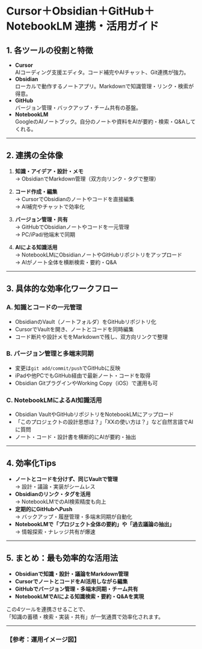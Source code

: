 # Cursor＋Obsidian＋GitHub＋NotebookLM 連携・活用ガイド

## 1. 各ツールの役割と特徴

- **Cursor**  
  AIコーディング支援エディタ。コード補完やAIチャット、Git連携が強力。  
- **Obsidian**  
  ローカルで動作するノートアプリ。Markdownで知識管理・リンク・検索が得意。  
- **GitHub**  
  バージョン管理・バックアップ・チーム共有の基盤。  
- **NotebookLM**  
  GoogleのAIノートブック。自分のノートや資料をAIが要約・検索・Q&Aしてくれる。

---

## 2. 連携の全体像

1. **知識・アイデア・設計・メモ**  
   → ObsidianでMarkdown管理（双方向リンク・タグで整理）

2. **コード作成・編集**  
   → CursorでObsidianのノートやコードを直接編集  
   → AI補完やチャットで効率化

3. **バージョン管理・共有**  
   → GitHubでObsidianノートやコードを一元管理  
   → PC/iPad/他端末で同期

4. **AIによる知識活用**  
   → NotebookLMにObsidianノートやGitHubリポジトリをアップロード  
   → AIがノート全体を横断検索・要約・Q&A

---

## 3. 具体的な効率化ワークフロー

### A. 知識とコードの一元管理

- ObsidianのVault（ノートフォルダ）をGitHubリポジトリ化
- CursorでVaultを開き、ノートとコードを同時編集
- コード断片や設計メモをMarkdownで残し、双方向リンクで整理

### B. バージョン管理と多端末同期

- 変更は`git add/commit/push`でGitHubに反映
- iPadや他PCでもGitHub経由で最新ノート・コードを取得
- Obsidian GitプラグインやWorking Copy（iOS）で運用も可

### C. NotebookLMによるAI知識活用

- Obsidian VaultやGitHubリポジトリをNotebookLMにアップロード
- 「このプロジェクトの設計思想は？」「XXの使い方は？」など自然言語でAIに質問
- ノート・コード・設計書を横断的にAIが要約・抽出

---

## 4. 効率化Tips

- **ノートとコードを分けず、同じVaultで管理**  
  → 設計・議論・実装がシームレス
- **Obsidianのリンク・タグを活用**  
  → NotebookLMでのAI検索精度も向上
- **定期的にGitHubへPush**  
  → バックアップ・履歴管理・多端末同期が自動化
- **NotebookLMで「プロジェクト全体の要約」や「過去議論の抽出」**  
  → 情報探索・ナレッジ共有が爆速

---

## 5. まとめ：最も効率的な活用法

- **Obsidianで知識・設計・議論をMarkdown管理**
- **CursorでノートとコードをAI活用しながら編集**
- **GitHubでバージョン管理・多端末同期・チーム共有**
- **NotebookLMでAIによる知識検索・要約・Q&Aを実現**

この4ツールを連携させることで、  
「知識の蓄積・検索・実装・共有」が一気通貫で効率化されます。

---

### 【参考：運用イメージ図】


